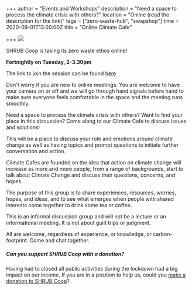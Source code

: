 +++
author = "Events and Workshops"
description = "Need a space to process the climate crisis with others?"
location = "Online (read the description for the link)"
tags = ["zero-waste-hub", "swapshop"]
time = 2020-09-01T13:00:00Z
title = "Online Climate Cafe"

+++
![](https://res.cloudinary.com/shrub-co-op/image/upload/v1598650598/shrubcoop.org/media/118559154_330125414844637_2546250350318794003_o_cwozox.jpg)

SHRUB Coop is taking its zero waste ethos online!

**Fortnightly on Tuesday, 2-3.30pm**

The link to join the session can be found [here](https://us02web.zoom.us/j/89742345306?pwd=dVRVQkJFRHdQMjI4TndWMGo5Y3huQT09 "zoom link")

Don't worry if you are new to online meetings. You are welcome to have your camera on or off and we will go through hand signals before hand to make sure everyone feels comfortable in the space and the meeting runs smoothly.

Need a space to process the climate crisis with others? Want to find your place in this discussion? Come along to our Climate Cafe to discuss issues and solutions!

This will be a place to discuss your role and emotions around climate change as well as having topics and prompt questions to initiate further conversation and action.

Climate Cafes are founded on the idea that action on climate change will increase as more and more people, from a range of backgrounds, start to talk about Climate Change and discuss their questions, concerns, and hopes.

The purpose of this group is to share experiences, resources, worries, hopes, and ideas, and to see what emerges when people with shared interests come together to drink some tea or coffee.

This is an informal discussion group and will not be a lecture or an informational meeting. It is not about guilt trips or judgment.

All are welcome, regardless of experience, or knowledge, or carbon-footprint. Come and chat together.

##### Can you support SHRUB Coop with a donation?

Having had to closed all public activities during the lockdown had a big impact on our income. If you are in a position to help us, could you [make a donation to SHRUB Coop](https://www.shrubcoop.org/donate/)?